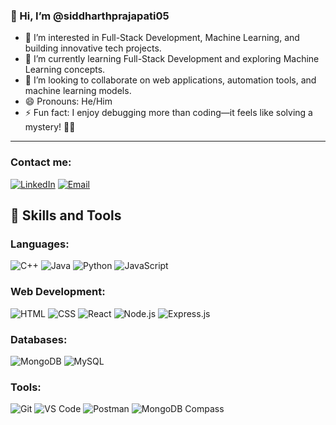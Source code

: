 ### 👋 Hi, I’m @siddharthprajapati05  

- 👀 I’m interested in Full-Stack Development, Machine Learning, and building innovative tech projects.  
- 🌱 I’m currently learning Full-Stack Development and exploring Machine Learning concepts.  
- 💞️ I’m looking to collaborate on web applications, automation tools, and machine learning models.  
- 😄 Pronouns: He/Him  
- ⚡ Fun fact: I enjoy debugging more than coding—it feels like solving a mystery! 🕵️‍♂️ 

---

### Contact me:
[![LinkedIn](https://img.shields.io/badge/LinkedIn-0077B5?style=flat-square&logo=linkedin&logoColor=white)](https://www.linkedin.com/in/siddharth-prajapati-716457283/)
[![Email](https://img.shields.io/badge/Email-D14836?style=flat-square&logo=gmail&logoColor=white)](mailto:siddharthprajapati05@gmail.com)



## 🚀 Skills and Tools

### Languages:
![C++](https://img.shields.io/badge/C++-00599C?style=flat-square&logo=c%2B%2B&logoColor=white)
![Java](https://img.shields.io/badge/Java-007396?style=flat-square&logo=java&logoColor=white)
![Python](https://img.shields.io/badge/Python-3776AB?style=flat-square&logo=python&logoColor=white)
![JavaScript](https://img.shields.io/badge/JavaScript-F7DF1E?style=flat-square&logo=javascript&logoColor=black)

### Web Development:
![HTML](https://img.shields.io/badge/HTML5-E34F26?style=flat-square&logo=html5&logoColor=white)
![CSS](https://img.shields.io/badge/CSS3-1572B6?style=flat-square&logo=css3&logoColor=white)
![React](https://img.shields.io/badge/React-61DAFB?style=flat-square&logo=react&logoColor=black)
![Node.js](https://img.shields.io/badge/Node.js-339933?style=flat-square&logo=node.js&logoColor=white)
![Express.js](https://img.shields.io/badge/Express.js-000000?style=flat-square&logo=express&logoColor=white)

### Databases:
![MongoDB](https://img.shields.io/badge/MongoDB-47A248?style=flat-square&logo=mongodb&logoColor=white)
![MySQL](https://img.shields.io/badge/MySQL-4479A1?style=flat-square&logo=mysql&logoColor=white)

### Tools:
![Git](https://img.shields.io/badge/Git-F05032?style=flat-square&logo=git&logoColor=white)
![VS Code](https://img.shields.io/badge/VS%20Code-0078D4?style=flat-square&logo=visual-studio-code&logoColor=white)
![Postman](https://img.shields.io/badge/Postman-FF6C37?style=flat-square&logo=postman&logoColor=white)
![MongoDB Compass](https://img.shields.io/badge/MongoDB%20Compass-47A248?style=flat-square&logo=mongodb&logoColor=white)


